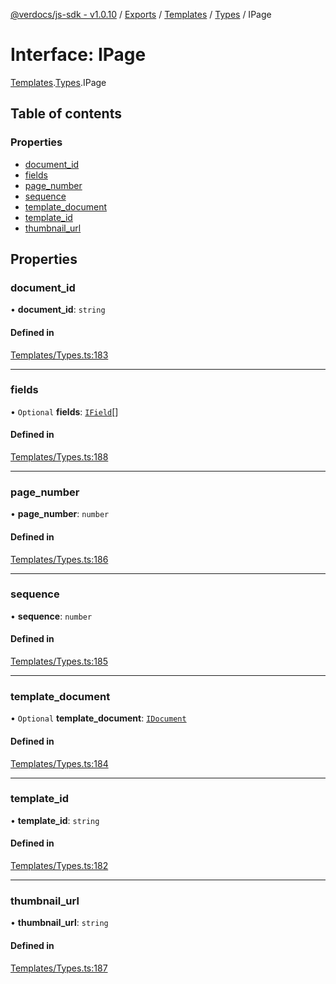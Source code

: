 [@verdocs/js-sdk - v1.0.10](../README.md) / [Exports](../modules.md) / [Templates](../modules/Templates.md) / [Types](../modules/Templates.Types.md) / IPage

# Interface: IPage

[Templates](../modules/Templates.md).[Types](../modules/Templates.Types.md).IPage

## Table of contents

### Properties

- [document_id](Templates.Types.IPage.md#document_id)
- [fields](Templates.Types.IPage.md#fields)
- [page_number](Templates.Types.IPage.md#page_number)
- [sequence](Templates.Types.IPage.md#sequence)
- [template_document](Templates.Types.IPage.md#template_document)
- [template_id](Templates.Types.IPage.md#template_id)
- [thumbnail_url](Templates.Types.IPage.md#thumbnail_url)

## Properties

### document\_id

• **document\_id**: `string`

#### Defined in

[Templates/Types.ts:183](https://github.com/Verdocs/js-sdk/blob/main/src/Templates/Types.ts#L183)

___

### fields

• `Optional` **fields**: [`IField`](Templates.Types.IField.md)[]

#### Defined in

[Templates/Types.ts:188](https://github.com/Verdocs/js-sdk/blob/main/src/Templates/Types.ts#L188)

___

### page\_number

• **page\_number**: `number`

#### Defined in

[Templates/Types.ts:186](https://github.com/Verdocs/js-sdk/blob/main/src/Templates/Types.ts#L186)

___

### sequence

• **sequence**: `number`

#### Defined in

[Templates/Types.ts:185](https://github.com/Verdocs/js-sdk/blob/main/src/Templates/Types.ts#L185)

___

### template\_document

• `Optional` **template\_document**: [`IDocument`](Templates.Types.IDocument.md)

#### Defined in

[Templates/Types.ts:184](https://github.com/Verdocs/js-sdk/blob/main/src/Templates/Types.ts#L184)

___

### template\_id

• **template\_id**: `string`

#### Defined in

[Templates/Types.ts:182](https://github.com/Verdocs/js-sdk/blob/main/src/Templates/Types.ts#L182)

___

### thumbnail\_url

• **thumbnail\_url**: `string`

#### Defined in

[Templates/Types.ts:187](https://github.com/Verdocs/js-sdk/blob/main/src/Templates/Types.ts#L187)
